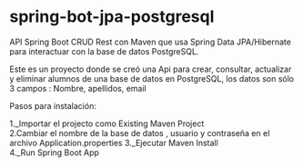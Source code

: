 # spring-bot-jpa-postgresql


API Spring Boot CRUD Rest con Maven que usa Spring Data JPA/Hibernate para interactuar con la base de datos PostgreSQL. 

Este es un proyecto donde se creó una Api para crear, consultar, actualizar y eliminar alumnos de una base de datos en PostgreSQL, los datos son sólo 3 campos : Nombre, apellidos, email  

Pasos para instalación:

1._Importar el projecto como Existing Maven Project   
2.Cambiar el nombre de la base de datos , usuario y contraseña en el archivo Application.properties
3._Ejecutar Maven Install  
4._Run Spring Boot App  
